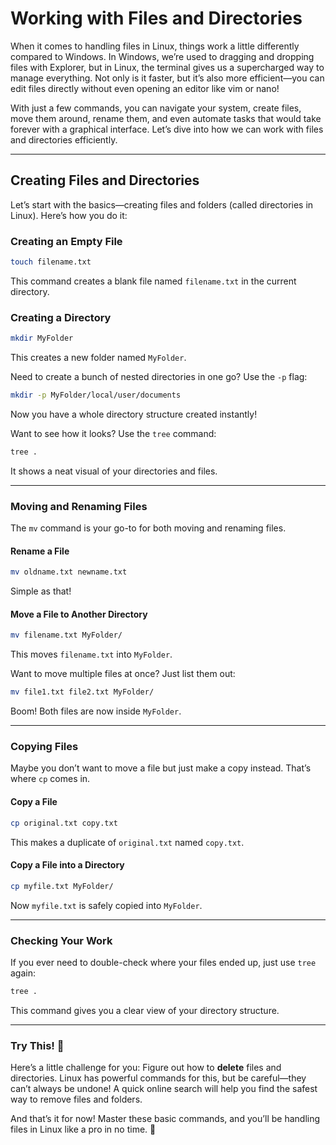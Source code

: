 # Working with Files and Directories

When it comes to handling files in Linux, things work a little differently compared to Windows. In Windows, we’re used to dragging and dropping files with Explorer, but in Linux, the terminal gives us a supercharged way to manage everything. Not only is it faster, but it’s also more efficient—you can edit files directly without even opening an editor like vim or nano!

With just a few commands, you can navigate your system, create files, move them around, rename them, and even automate tasks that would take forever with a graphical interface. Let’s dive into how we can work with files and directories efficiently.

---

## Creating Files and Directories

Let’s start with the basics—creating files and folders (called directories in Linux). Here’s how you do it:

### Creating an Empty File
```bash
touch filename.txt
```
This command creates a blank file named `filename.txt` in the current directory.

### Creating a Directory
```bash
mkdir MyFolder
```
This creates a new folder named `MyFolder`.

Need to create a bunch of nested directories in one go? Use the `-p` flag:
```bash
mkdir -p MyFolder/local/user/documents
```
Now you have a whole directory structure created instantly!

Want to see how it looks? Use the `tree` command:
```bash
tree .
```
It shows a neat visual of your directories and files.

---

### Moving and Renaming Files

The `mv` command is your go-to for both moving and renaming files.

#### Rename a File
```bash
mv oldname.txt newname.txt
```
Simple as that!

#### Move a File to Another Directory
```bash
mv filename.txt MyFolder/
```
This moves `filename.txt` into `MyFolder`.

Want to move multiple files at once? Just list them out:
```bash
mv file1.txt file2.txt MyFolder/
```
Boom! Both files are now inside `MyFolder`.

---

### Copying Files

Maybe you don’t want to move a file but just make a copy instead. That’s where `cp` comes in.

#### Copy a File
```bash
cp original.txt copy.txt
```
This makes a duplicate of `original.txt` named `copy.txt`.

#### Copy a File into a Directory
```bash
cp myfile.txt MyFolder/
```
Now `myfile.txt` is safely copied into `MyFolder`.

---

### Checking Your Work

If you ever need to double-check where your files ended up, just use `tree` again:
```bash
tree .
```
This command gives you a clear view of your directory structure.

---

### Try This! 🚀

Here’s a little challenge for you: Figure out how to **delete** files and directories. Linux has powerful commands for this, but be careful—they can’t always be undone! A quick online search will help you find the safest way to remove files and folders.

And that’s it for now! Master these basic commands, and you’ll be handling files in Linux like a pro in no time. 🎉

